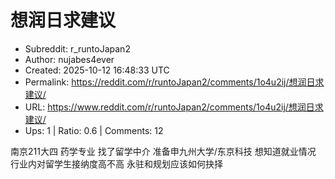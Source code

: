 # 想润日求建议

- Subreddit: r_runtoJapan2
- Author: nujabes4ever
- Created: 2025-10-12 16:48:33 UTC
- Permalink: https://reddit.com/r/runtoJapan2/comments/1o4u2ij/想润日求建议/
- URL: https://www.reddit.com/r/runtoJapan2/comments/1o4u2ij/想润日求建议/
- Ups: 1 | Ratio: 0.6 | Comments: 12


南京211大四 药学专业 找了留学中介 准备申九州大学/东京科技 想知道就业情况
行业内对留学生接纳度高不高 永驻和规划应该如何抉择

